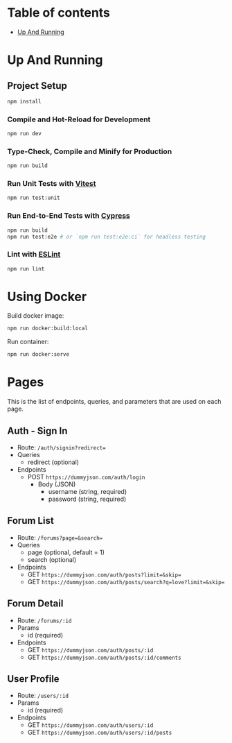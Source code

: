 # Table of contents
- [Up And Running](#Up-And-Running)

# Up And Running

## Project Setup

```sh
npm install
```

### Compile and Hot-Reload for Development

```sh
npm run dev
```

### Type-Check, Compile and Minify for Production

```sh
npm run build
```

### Run Unit Tests with [Vitest](https://vitest.dev/)

```sh
npm run test:unit
```

### Run End-to-End Tests with [Cypress](https://www.cypress.io/)

```sh
npm run build
npm run test:e2e # or `npm run test:e2e:ci` for headless testing
```

### Lint with [ESLint](https://eslint.org/)

```sh
npm run lint
```

# Using Docker

Build docker image:
```sh
npm run docker:build:local
```

Run container:
```sh
npm run docker:serve
```

# Pages

This is the list of endpoints, queries, and parameters that are used on each page.

## Auth - Sign In

- Route: `/auth/signin?redirect=`
- Queries
    - redirect (optional)
- Endpoints
    - POST `https://dummyjson.com/auth/login`
        - Body (JSON)
            - username (string, required)
            - password (string, required)

## Forum List

- Route: `/forums?page=&search=`
- Queries
    - page (optional, default = 1)
    - search (optional)
- Endpoints
    - GET `https://dummyjson.com/auth/posts?limit=&skip=`
    - GET `https://dummyjson.com/auth/posts/search?q=love?limit=&skip=`

## Forum Detail

- Route: `/forums/:id`
- Params
    - id (required)
- Endpoints
    - GET `https://dummyjson.com/auth/posts/:id`
    - GET `https://dummyjson.com/auth/posts/:id/comments`

## User Profile

- Route: `/users/:id`
- Params
    - id (required)
- Endpoints
    - GET `https://dummyjson.com/auth/users/:id`
    - GET `https://dummyjson.com/auth/users/:id/posts`
